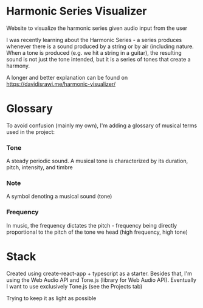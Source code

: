 # Harmonic Series Visualizer

Website to visualize the harmonic series given audio input from the user

I was recently learning about the Harmonic Series - a series produces whenever there is a sound produced by a string or by air (including nature. When a tone is produced (e.g. we hit a string in a guitar), the resulting sound is not just the tone intended, but it is a series of tones that create a harmony.

A longer and better explanation can be found on https://davidisrawi.me/harmonic-visualizer/

# Glossary

To avoid confusion (mainly my own), I'm adding a glossary of musical terms used in the project:

### Tone

A steady periodic sound. A musical tone is characterized by its duration, pitch, intensity, and timbre

### Note

A symbol denoting a musical sound (tone)

### Frequency

In music, the frequency dictates the pitch - frequency being directly proportional to the pitch of the tone we head (high frequency, high tone)

# Stack

Created using create-react-app + typescript as a starter. Besides that, I'm using the Web Audio API and Tone.js (library for Web Audio API). Eventually I want to use exclusively Tone.js (see the Projects tab)

Trying to keep it as light as possible
